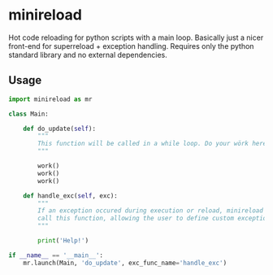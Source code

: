 # minireload

Hot code reloading for python scripts with a main loop.
Basically just a nicer front-end for superreload + exception handling.
Requires only the python standard library and no external dependencies. 

## Usage

```python
import minireload as mr

class Main:

    def do_update(self):
        """
        This function will be called in a while loop. Do your wörk here!
        """

        work()
        work()
        work()

    def handle_exc(self, exc):
        """
        If an exception occured during execution or reload, minireload tries to
        call this function, allowing the user to define custom exception handling.
        """

        print('Help!')

if __name__ == '__main__':
    mr.launch(Main, 'do_update', exc_func_name='handle_exc')
```
